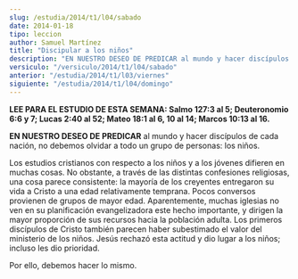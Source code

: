 ```yaml
---
slug: /estudia/2014/t1/l04/sabado
date: 2014-01-18
tipo: leccion
author: Samuel Martínez
title: "Discipular a los niños"
description: "EN NUESTRO DESEO DE PREDICAR al mundo y hacer discípulos de cada nación, no debemos olvidar a todo un grupo de personas: los niños."
versiculo: "/versiculo/2014/t1/l04/sabado"
anterior: "/estudia/2014/t1/l03/viernes"
siguiente: "/estudia/2014/t1/l04/domingo"
---
```


**LEE PARA EL ESTUDIO DE ESTA SEMANA: Salmo 127:3 al 5; Deuteronomio 6:6 y 7; Lucas 2:40 al 52; Mateo 18:1 al 6, 10 al 14; Marcos 10:13 al 16.**

**EN NUESTRO DESEO DE PREDICAR** al mundo y hacer discípulos de cada nación, no debemos olvidar a todo un grupo de personas: los niños.

Los estudios cristianos con respecto a los niños y a los jóvenes difieren en muchas cosas. No obstante, a través de las distintas confesiones religiosas, una cosa parece consistente: la mayoría de los creyentes entregaron su vida a Cristo a una edad relativamente temprana. Pocos conversos provienen de grupos de mayor edad. Aparentemente, muchas iglesias no ven en su planificación evangelizadora este hecho importante, y dirigen la mayor proporción de sus recursos hacia la población adulta. Los primeros discípulos de Cristo también parecen haber subestimado el valor del ministerio de los niños. Jesús rechazó esta actitud y dio lugar a los niños; incluso les dio prioridad.

Por ello, debemos hacer lo mismo.
